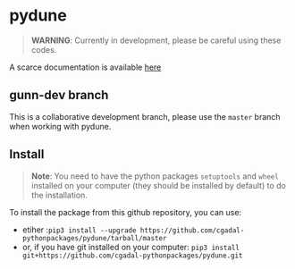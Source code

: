 # pydune

> **WARNING**: Currently in development, please be careful using these codes.

A scarce documentation is available [here](https://cgadal-pythonpackages.github.io/pydune/)

## gunn-dev branch

This is a collaborative development branch, please use the `master` branch when working with pydune.

## Install

> **Note**: You need to have the python packages `setuptools` and `wheel` installed on your computer (they should be installed by default) to do the installation.

To install the package from this github repository, you can use:
  - etiher :`pip3 install --upgrade https://github.com/cgadal-pythonpackages/pydune/tarball/master`
  - or, if you have git installed on your computer: `pip3 install git+https://github.com/cgadal-pythonpackages/pydune.git`
